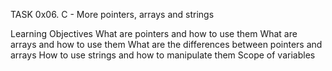 TASK 0x06. C - More pointers, arrays and strings

Learning Objectives
What are pointers and how to use them
What are arrays and how to use them
What are the differences between pointers and arrays
How to use strings and how to manipulate them
Scope of variables
